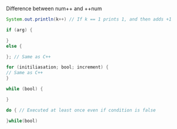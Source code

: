 Difference between num++ and ++num
```java
System.out.println(k++) // If k == 1 prints 1, and then adds +1
```
```java
if (arg) {

}
else {

}; // Same as C++

for (initiliasation; bool; increment) {
// Same as C++
}

while (bool) {

}

do { // Executed at least once even if condition is false

}while(bool)
```
